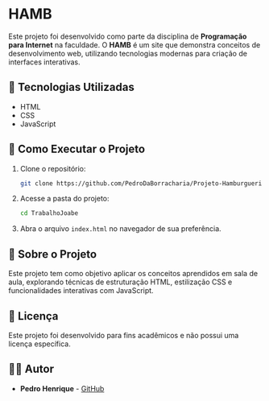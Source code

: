 # HAMB

Este projeto foi desenvolvido como parte da disciplina de **Programação para Internet** na faculdade. O **HAMB** é um site que demonstra conceitos de desenvolvimento web, utilizando tecnologias modernas para criação de interfaces interativas.

## 📌 Tecnologias Utilizadas
- HTML
- CSS
- JavaScript

## 🚀 Como Executar o Projeto

1. Clone o repositório:
   ```bash
   git clone https://github.com/PedroDaBorracharia/Projeto-Hamburgueria.git
   ```

2. Acesse a pasta do projeto:
   ```bash
   cd TrabalhoJoabe
   ```

3. Abra o arquivo `index.html` no navegador de sua preferência.

## 📖 Sobre o Projeto
Este projeto tem como objetivo aplicar os conceitos aprendidos em sala de aula, explorando técnicas de estruturação HTML, estilização CSS e funcionalidades interativas com JavaScript.

## 📄 Licença
Este projeto foi desenvolvido para fins acadêmicos e não possui uma licença específica.

## 👨‍💻 Autor
- **Pedro Henrique** - [GitHub](https://github.com/PedroDaBorracharia)

